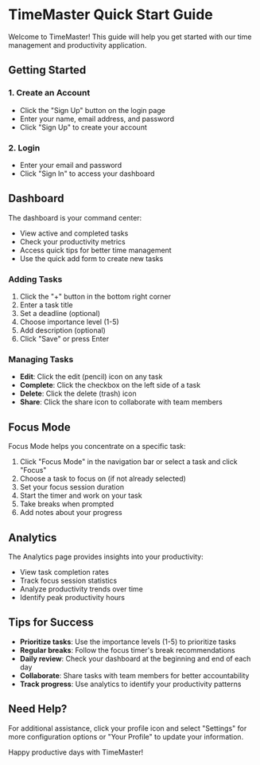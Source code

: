 # TimeMaster Quick Start Guide

Welcome to TimeMaster! This guide will help you get started with our time management and productivity application.

## Getting Started

### 1. Create an Account

- Click the "Sign Up" button on the login page
- Enter your name, email address, and password
- Click "Sign Up" to create your account

### 2. Login

- Enter your email and password
- Click "Sign In" to access your dashboard

## Dashboard

The dashboard is your command center:

- View active and completed tasks
- Check your productivity metrics
- Access quick tips for better time management
- Use the quick add form to create new tasks

### Adding Tasks

1. Click the "+" button in the bottom right corner
2. Enter a task title
3. Set a deadline (optional)
4. Choose importance level (1-5)
5. Add description (optional)
6. Click "Save" or press Enter

### Managing Tasks

- **Edit**: Click the edit (pencil) icon on any task
- **Complete**: Click the checkbox on the left side of a task
- **Delete**: Click the delete (trash) icon
- **Share**: Click the share icon to collaborate with team members

## Focus Mode

Focus Mode helps you concentrate on a specific task:

1. Click "Focus Mode" in the navigation bar or select a task and click "Focus"
2. Choose a task to focus on (if not already selected)
3. Set your focus session duration
4. Start the timer and work on your task
5. Take breaks when prompted
6. Add notes about your progress

## Analytics

The Analytics page provides insights into your productivity:

- View task completion rates
- Track focus session statistics
- Analyze productivity trends over time
- Identify peak productivity hours

## Tips for Success

- **Prioritize tasks**: Use the importance levels (1-5) to prioritize tasks
- **Regular breaks**: Follow the focus timer's break recommendations
- **Daily review**: Check your dashboard at the beginning and end of each day
- **Collaborate**: Share tasks with team members for better accountability
- **Track progress**: Use analytics to identify your productivity patterns

## Need Help?

For additional assistance, click your profile icon and select "Settings" for more configuration options or "Your Profile" to update your information.

Happy productive days with TimeMaster! 